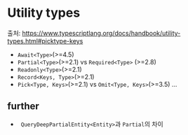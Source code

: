#   Utility types
출처: https://www.typescriptlang.org/docs/handbook/utility-types.html#picktype-keys

*   `Await<Type>`(>=4.5)
*   `Partial<Type>`(>=2.1) vs `Required<Type>` (>=2.8)
*   `Readonly<Type>`(>=2.1)
*   `Record<Keys, Type>`(>=2.1)
*   `Pick<Type, Keys>`(>=2.1) vs `Omit<Type, Keys>`(>=3.5)
...

##  further
*   ` QueryDeepPartialEntity<Entity>`과 `Partial`의 차이